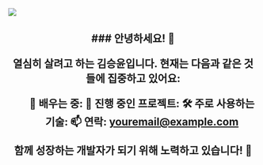 <img src="https://capsule-render.vercel.app/api?type=venom&color=95e594&height=200&section=header&text=SeungYoon's%20GitHub&fontSize=40&fontColor=459be6" />

<h2 align="center">### 안녕하세요! 👋

<p align="center">
  열심히 살려고 하는 김승윤입니다.
  현재는 다음과 같은 것들에 집중하고 있어요:
</p>

<ul align="center">
  🌱 배우는 중: 
  🔭 진행 중인 프로젝트:
 🛠️ 주로 사용하는 기술: 
  📫 연락: <a href="mailto:kimsunyun120@gmail.com">youremail@example.com</a>
</ul>


<p align="center">함께 성장하는 개발자가 되기 위해 노력하고 있습니다! 🚀</p>
